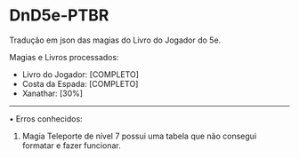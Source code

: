 # DnD5e-PTBR
Tradução em json das magias do Livro do Jogador do 5e.
 
Magias e Livros processados:

- Livro do Jogador: [COMPLETO]
- Costa da Espada: [COMPLETO]
- Xanathar: [30%]

--------
• Erros conhecidos:
1. Magia Teleporte de nível 7 possui uma tabela que não consegui formatar e fazer funcionar.
